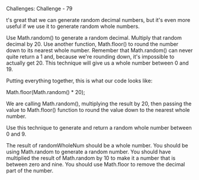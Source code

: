 Challenges: Challenge - 79

t's great that we can generate random decimal numbers, but it's even more useful if we use it to generate random whole numbers.

Use Math.random() to generate a random decimal.
Multiply that random decimal by 20.
Use another function, Math.floor() to round the number down to its nearest whole number.
Remember that Math.random() can never quite return a 1 and, because we're rounding down, it's impossible to actually get 20. This technique will give us a whole number between 0 and 19.

Putting everything together, this is what our code looks like:

Math.floor(Math.random() * 20);

We are calling Math.random(), multiplying the result by 20, then passing the value to Math.floor() function to round the value down to the nearest whole number.


Use this technique to generate and return a random whole number between 0 and 9.


The result of randomWholeNum should be a whole number.
You should be using Math.random to generate a random number.
You should have multiplied the result of Math.random by 10 to make it a number that is between zero and nine.
You should use Math.floor to remove the decimal part of the number.